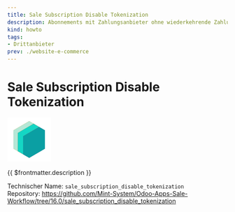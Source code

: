 ```yaml
---
title: Sale Subscription Disable Tokenization
description: Abonnements mit Zahlungsanbieter ohne wiederkehrende Zahlung kaufen.
kind: howto
tags:
- Drittanbieter
prev: ./website-e-commerce
---
```


# Sale Subscription Disable Tokenization
![icon_oms_box](attachments/icons_odoo_mint_system.png)

{{ $frontmatter.description }}

Technischer Name: `sale_subscription_disable_tokenization`\
Repository: <https://github.com/Mint-System/Odoo-Apps-Sale-Workflow/tree/16.0/sale_subscription_disable_tokenization>
